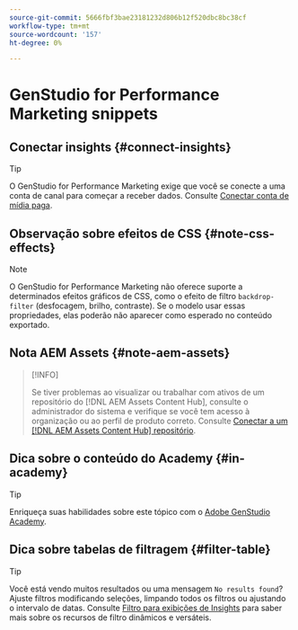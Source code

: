 ```yaml
---
source-git-commit: 5666fbf3bae23181232d806b12f520dbc8bc38cf
workflow-type: tm+mt
source-wordcount: '157'
ht-degree: 0%

---
```

# GenStudio for Performance Marketing snippets

## Conectar insights {#connect-insights}

>[!TIP]
>
>O GenStudio for Performance Marketing exige que você se conecte a uma conta de canal para começar a receber dados. Consulte [Conectar conta de mídia paga](/help/user-guide/connectors/connect-channel.md).

## Observação sobre efeitos de CSS {#note-css-effects}

>[!NOTE]
>
>O GenStudio for Performance Marketing não oferece suporte a determinados efeitos gráficos de CSS, como o efeito de filtro `backdrop-filter` (desfocagem, brilho, contraste). Se o modelo usar essas propriedades, elas poderão não aparecer como esperado no conteúdo exportado.

## Nota AEM Assets {#note-aem-assets}

>[!INFO]
>
>Se tiver problemas ao visualizar ou trabalhar com ativos de um repositório do [!DNL AEM Assets Content Hub], consulte o administrador do sistema e verifique se você tem acesso à organização ou ao perfil de produto correto. Consulte [Conectar a um [!DNL AEM Assets Content Hub] repositório](/help/user-guide/content/connect-aem-repo.md).

## Dica sobre o conteúdo do Academy {#in-academy}

>[!TIP]
>
>Enriqueça suas habilidades sobre este tópico com o [Adobe GenStudio Academy](https://learningmanager.adobe.com/genstudioacademy).

## Dica sobre tabelas de filtragem {#filter-table}

>[!TIP]
>
>Você está vendo muitos resultados ou uma mensagem `No results found`? Ajuste filtros modificando seleções, limpando todos os filtros ou ajustando o intervalo de datas. Consulte [Filtro para exibições de Insights](/help/user-guide/insights/filter-views.md) para saber mais sobre os recursos de filtro dinâmicos e versáteis.
